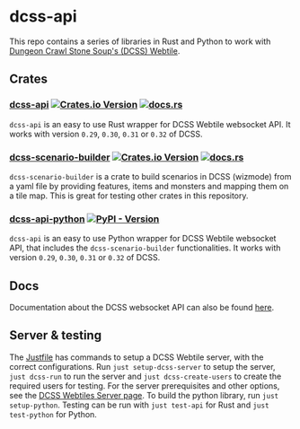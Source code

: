 # dcss-api

This repo contains a series of libraries in Rust and Python to work with [Dungeon Crawl Stone Soup's (DCSS) Webtile](https://crawl.develz.org/).

## Crates

### [dcss-api](https://github.com/EricFecteau/dcss-api/blob/main/dcss-api/) [![Crates.io Version](https://img.shields.io/crates/v/dcss-api)](https://crates.io/crates/dcss-api) [![docs.rs](https://img.shields.io/docsrs/dcss-api)](https://docs.rs/dcss-api/latest/dcss_api/) 

`dcss-api` is an easy to use Rust wrapper for DCSS Webtile websocket API. It works with version `0.29`, `0.30`, `0.31` or `0.32` of DCSS.

### [dcss-scenario-builder](https://github.com/EricFecteau/dcss-api/blob/main/dcss-api/) [![Crates.io Version](https://img.shields.io/crates/v/dcss-scenario-builder)](https://crates.io/crates/dcss-scenario-builder) [![docs.rs](https://img.shields.io/docsrs/dcss-scenario-builder)](https://docs.rs/dcss-scenario-builder/latest/dcss_scenario_builder/) 

`dcss-scenario-builder` is a crate to build scenarios in DCSS (wizmode) from a yaml file by providing features, items and monsters and mapping them on a tile map. This is great for testing other crates in this repository.

### [dcss-api-python](https://github.com/EricFecteau/dcss-api/tree/main/dcss-api-python) [![PyPI - Version](https://img.shields.io/pypi/v/dcss-api)](https://pypi.org/project/dcss-api/)

`dcss-api` is an easy to use Python wrapper for DCSS Webtile websocket API, that includes the `dcss-scenario-builder` functionalities. It works with version `0.29`, `0.30`, `0.31` or `0.32` of DCSS.

## Docs

Documentation about the DCSS websocket API can also be found [here](https://ericfecteau.ca/dcss/dcss-api-docs/).

## Server & testing

The [Justfile](https://github.com/EricFecteau/dcss-api/blob/main/Justfile) has commands to setup a DCSS Webtile server, with the correct configurations. Run `just setup-dcss-server` to setup the server, `just dcss-run` to run the server and `just dcss-create-users` to create the required users for testing. For the server prerequisites and other options, see the [DCSS Webtiles Server page](https://github.com/crawl/crawl/tree/master/crawl-ref/source/webserver#dungeon-crawl-stone-soup-webtiles-server). To build the python library, run `just setup-python`. Testing can be run with `just test-api` for Rust and `just test-python` for Python.